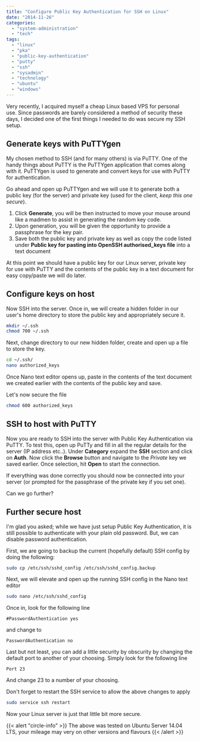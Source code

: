 ```yaml
---
title: "Configure Public Key Authentication for SSH on Linux"
date: "2014-11-26"
categories: 
  - "system-administration"
  - "tech"
tags: 
  - "linux"
  - "pka"
  - "public-key-authentication"
  - "putty"
  - "ssh"
  - "sysadmin"
  - "technology"
  - "ubuntu"
  - "windows"
---
```


Very recently, I acquired myself a cheap Linux based VPS for personal use. Since passwords are barely considered a method of security these days, I decided one of the first things I needed to do was secure my SSH setup.

## Generate keys with PuTTYgen

My chosen method to SSH (and for many others) is via PuTTY. One of the handy things about PuTTY is the PuTTYgen application that comes along with it. PuTTYgen is used to generate and convert keys for use with PuTTY for authentication.

Go ahead and open up PuTTYgen and we will use it to generate both a public key (for the server) and private key (used for the client, _keep this one secure_).

1. Click **Generate**, you will be then instructed to move your mouse around like a madmen to assist in generating the random key code.
2. Upon generation, you will be given the opportunity to provide a passphrase for the key pair.
3. Save both the public key and private key as well as copy the code listed under **Public key for pasting into OpenSSH authorised\_keys file** into a text document

At this point we should have a public key for our Linux server, private key for use with PuTTY and the contents of the public key in a text document for easy copy/paste we will do later.

## Configure keys on host

Now SSH into the server. Once in, we will create a hidden folder in our user's home directory to store the public key and appropriately secure it.

```bash
mkdir ~/.ssh
chmod 700 ~/.ssh
```

Next, change directory to our new hidden folder, create and open up a file to store the key.

```bash
cd ~/.ssh/
nano authorized_keys
```

Once Nano text editor opens up, paste in the contents of the text document we created earlier with the contents of the public key and save.

Let's now secure the file

```bash
chmod 600 authorized_keys
```

## SSH to host with PuTTY

Now you are ready to SSH into the server with Public Key Authentication via PuTTY. To test this, open up PuTTy and fill in all the regular details for the server (IP address etc..). Under **Category** expand the **SSH** section and click on **Auth**. Now click the **Browse** button and navigate to the _Private_ key we saved earlier. Once selection, hit **Open** to start the connection.

If everything was done correctly you should now be connected into your server (or prompted for the passphrase of the private key if you set one).

Can we go further?

## Further secure host

I'm glad you asked; while we have just setup Public Key Authentication, it is still possible to authenticate with your plain old password. But, we can disable password authentication.

First, we are going to backup the current (hopefully default) SSH config by doing the following:

```bash
sudo cp /etc/ssh/sshd_config /etc/ssh/sshd_config.backup
```

Next, we will elevate and open up the running SSH config in the Nano text editor

```bash
sudo nano /etc/ssh/sshd_config
```

Once in, look for the following line

```plain
#PasswordAuthentication yes
```

and change to

```plain
PasswordAuthentication no
```

Last but not least, you can add a little security by obscurity by changing the default port to another of your choosing. Simply look for the following line

```plain
Port 23
```

And change 23 to a number of your choosing.

Don't forget to restart the SSH service to allow the above changes to apply

```bash
sudo service ssh restart
```

Now your Linux server is just that little bit more secure.

{{< alert "circle-info" >}}
The above was tested on Ubuntu Server 14.04 LTS, your mileage may very on other versions and flavours
{{< /alert >}}
